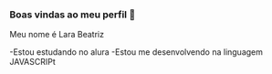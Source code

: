 ### Boas vindas ao meu perfil 💜

Meu nome é Lara Beatriz

-Estou estudando no alura
-Estou me desenvolvendo na linguagem JAVASCRIPt
